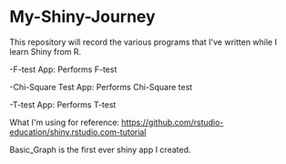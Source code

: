 # My-Shiny-Journey
This repository will record the various programs that I've written while I learn Shiny from R.

-F-test App: Performs F-test 

-Chi-Square Test App: Performs Chi-Square test

-T-test App: Performs T-test

What I'm using for reference: https://github.com/rstudio-education/shiny.rstudio.com-tutorial


Basic_Graph is the first ever shiny app I created.
